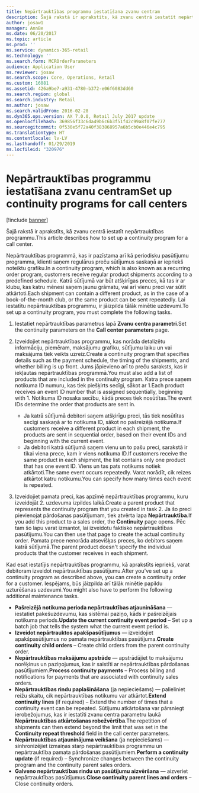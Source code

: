 ```yaml
---
title: Nepārtrauktības programmu iestatīšana zvanu centram
description: Šajā rakstā ir aprakstīts, kā zvanu centrā iestatīt nepārtrauktības programmu.
author: josaw1
manager: AnnBe
ms.date: 06/20/2017
ms.topic: article
ms.prod: ''
ms.service: dynamics-365-retail
ms.technology: ''
ms.search.form: MCROrderParameters
audience: Application User
ms.reviewer: josaw
ms.search.scope: Core, Operations, Retail
ms.custom: 16081
ms.assetid: 426a9be7-a931-4780-b372-e06f6083dd60
ms.search.region: global
ms.search.industry: Retail
ms.author: josaw
ms.search.validFrom: 2016-02-28
ms.dyn365.ops.version: AX 7.0.0, Retail July 2017 update
ms.openlocfilehash: 369856f33c6da49b6c6b3f51f42c99a8f07fe777
ms.sourcegitcommit: 0f530e5f72a40f383868957a6b5cb0e446e4c795
ms.translationtype: HT
ms.contentlocale: lv-LV
ms.lasthandoff: 01/29/2019
ms.locfileid: "320976"
---
```

# <a name="set-up-continuity-programs-for-call-centers"></a><span data-ttu-id="a3ac6-103">Nepārtrauktības programmu iestatīšana zvanu centram</span><span class="sxs-lookup"><span data-stu-id="a3ac6-103">Set up continuity programs for call centers</span></span>

[!include [banner](includes/banner.md)]

<span data-ttu-id="a3ac6-104">Šajā rakstā ir aprakstīts, kā zvanu centrā iestatīt nepārtrauktības programmu.</span><span class="sxs-lookup"><span data-stu-id="a3ac6-104">This article describes how to set up a continuity program for a call center.</span></span>

<span data-ttu-id="a3ac6-105">Nepārtrauktības programmā, kas ir pazīstama arī kā periodisku pasūtījumu programma, klienti saņem regulārus preču sūtījumus saskaņā ar iepriekš noteiktu grafiku.</span><span class="sxs-lookup"><span data-stu-id="a3ac6-105">In a continuity program, which is also known as a recurring order program, customers receive regular product shipments according to a predefined schedule.</span></span> <span data-ttu-id="a3ac6-106">Katrā sūtījumā var būt atšķirīgas preces, kā tas ir ar klubu, kas katru mēnesi saņem jaunu grāmatu, vai arī vienu preci var sūtīt atkārtoti.</span><span class="sxs-lookup"><span data-stu-id="a3ac6-106">Each shipment can contain a different product, as in the case of a book-of-the-month club, or the same product can be sent repeatedly.</span></span> <span data-ttu-id="a3ac6-107">Lai iestatītu nepārtrauktības programmu, ir jāizpilda tālāk minētie uzdevumi.</span><span class="sxs-lookup"><span data-stu-id="a3ac6-107">To set up a continuity program, you must complete the following tasks.</span></span>

1. <span data-ttu-id="a3ac6-108">Iestatiet nepārtrauktības parametrus lapā **Zvanu centra parametri**.</span><span class="sxs-lookup"><span data-stu-id="a3ac6-108">Set the continuity parameters on the **Call center parameters** page.</span></span>
2. <span data-ttu-id="a3ac6-109">Izveidojiet nepārtrauktības programmu, kas norāda detalizētu informāciju, piemēram, maksājumu grafiku, sūtījumu laiku un vai maksājums tiek veikts uzreiz.</span><span class="sxs-lookup"><span data-stu-id="a3ac6-109">Create a continuity program that specifies details such as the payment schedule, the timing of the shipments, and whether billing is up front.</span></span> <span data-ttu-id="a3ac6-110">Jums jāpievieno arī to preču saraksts, kas ir iekļautas nepārtrauktības programmā.</span><span class="sxs-lookup"><span data-stu-id="a3ac6-110">You must also add a list of products that are included in the continuity program.</span></span> <span data-ttu-id="a3ac6-111">Katra prece saņem notikuma ID numuru, kas tiek piešķirts secīgi, sākot ar 1.</span><span class="sxs-lookup"><span data-stu-id="a3ac6-111">Each product receives an event ID number that is assigned sequentially, beginning with 1.</span></span> <span data-ttu-id="a3ac6-112">Notikuma ID nosaka secību, kādā preces tiek nosūtītas.</span><span class="sxs-lookup"><span data-stu-id="a3ac6-112">The event IDs determine the order that products are sent in.</span></span>

    - <span data-ttu-id="a3ac6-113">Ja katrā sūtījumā debitori saņem atšķirīgu preci, tās tiek nosūtītas secīgi saskaņā ar to notikuma ID, sākot no pašreizējā notikuma.</span><span class="sxs-lookup"><span data-stu-id="a3ac6-113">If customers receive a different product in each shipment, the products are sent in sequential order, based on their event IDs and beginning with the current event.</span></span>
    - <span data-ttu-id="a3ac6-114">Ja debitori katrā sūtījumā saņem vienu un to pašu preci, sarakstā ir tikai viena prece, kam ir viens notikuma ID.</span><span class="sxs-lookup"><span data-stu-id="a3ac6-114">If customers receive the same product in each shipment, the list contains only one product that has one event ID.</span></span> <span data-ttu-id="a3ac6-115">Viens un tas pats notikums notiek atkārtoti.</span><span class="sxs-lookup"><span data-stu-id="a3ac6-115">The same event occurs repeatedly.</span></span> <span data-ttu-id="a3ac6-116">Varat norādīt, cik reizes atkārtot katru notikumu.</span><span class="sxs-lookup"><span data-stu-id="a3ac6-116">You can specify how many times each event is repeated.</span></span>

3. <span data-ttu-id="a3ac6-117">Izveidojiet pamata preci, kas apzīmē nepārtrauktības programmu, kuru izveidojāt 2. uzdevuma izpildes laikā.</span><span class="sxs-lookup"><span data-stu-id="a3ac6-117">Create a parent product that represents the continuity program that you created in task 2.</span></span> <span data-ttu-id="a3ac6-118">Ja šo preci pievienojat pārdošanas pasūtījumam, tiek atvērta lapa **Nepārtrauktība**.</span><span class="sxs-lookup"><span data-stu-id="a3ac6-118">If you add this product to a sales order, the **Continuity** page opens.</span></span> <span data-ttu-id="a3ac6-119">Pēc tam šo lapu varat izmantot, lai izveidotu faktisko nepārtrauktības pasūtījumu.</span><span class="sxs-lookup"><span data-stu-id="a3ac6-119">You can then use that page to create the actual continuity order.</span></span> <span data-ttu-id="a3ac6-120">Pamata prece nenorāda atsevišķas preces, ko debitors saņem katrā sūtījumā.</span><span class="sxs-lookup"><span data-stu-id="a3ac6-120">The parent product doesn't specify the individual products that the customer receives in each shipment.</span></span>

<span data-ttu-id="a3ac6-121">Kad esat iestatījis nepārtrauktības programmu, kā aprakstīts iepriekš, varat debitoram izveidot nepārtrauktības pasūtījumu.</span><span class="sxs-lookup"><span data-stu-id="a3ac6-121">After you've set up a continuity program as described above, you can create a continuity order for a customer.</span></span> <span data-ttu-id="a3ac6-122">Iespējams, būs jāizpilda arī tālāk minētie papildu uzturēšanas uzdevumi.</span><span class="sxs-lookup"><span data-stu-id="a3ac6-122">You might also have to perform the following additional maintenance tasks.</span></span>

- <span data-ttu-id="a3ac6-123">**Pašreizējā notikuma perioda nepārtrauktības atjaunināšana** — iestatiet pakešuzdevumu, kas sistēmai paziņo, kāds ir pašreizējais notikuma periods.</span><span class="sxs-lookup"><span data-stu-id="a3ac6-123">**Update the current continuity event period** – Set up a batch job that tells the system what the current event period is.</span></span>
- <span data-ttu-id="a3ac6-124">**Izveidot nepārtrauktos apakšpasūtījumus** — izveidojiet apakšpasūtījumus no pamata nepārtrauktības pasūtījuma.</span><span class="sxs-lookup"><span data-stu-id="a3ac6-124">**Create continuity child orders** – Create child orders from the parent continuity order.</span></span>
- <span data-ttu-id="a3ac6-125">**Nepārtrauktības maksājumu apstrāde** — apstrādājiet to maksājumu norēķinus un paziņojumus, kas ir saistīti ar nepārtrauktības pārdošanas pasūtījumiem.</span><span class="sxs-lookup"><span data-stu-id="a3ac6-125">**Process continuity payments** – Process billing and notifications for payments that are associated with continuity sales orders.</span></span>
- <span data-ttu-id="a3ac6-126">**Nepārtrauktības rindu paplašināšana** (ja nepieciešams) — palieliniet reižu skaitu, cik nepārtrauktības notikumu var atkārtot.</span><span class="sxs-lookup"><span data-stu-id="a3ac6-126">**Extend continuity lines** (if required) – Extend the number of times that a continuity event can be repeated.</span></span> <span data-ttu-id="a3ac6-127">Sūtījumu atkārtošana var pārsniegt ierobežojumus, kas ir iestatīti zvanu centra parametru laukā **Nepārtrauktības atkārtošanas robežvērtība**.</span><span class="sxs-lookup"><span data-stu-id="a3ac6-127">The repetition of shipments can then extend beyond the limit that was set in the **Continuity repeat threshold** field in the call center parameters.</span></span>
- <span data-ttu-id="a3ac6-128">**Nepārtrauktības atjauninājuma veikšana** (ja nepieciešams) — sinhronizējiet izmaiņas starp nepārtrauktības programmu un nepārtrauktība pamata pārdošanas pasūtījumiem.</span><span class="sxs-lookup"><span data-stu-id="a3ac6-128">**Perform a continuity update** (if required) – Synchronize changes between the continuity program and the continuity parent sales orders.</span></span>
- <span data-ttu-id="a3ac6-129">**Galveno nepārtrauktības rindu un pasūtījumu aizvēršana** — aizveriet nepārtrauktības pasūtījumus.</span><span class="sxs-lookup"><span data-stu-id="a3ac6-129">**Close continuity parent lines and orders** – Close continuity orders.</span></span>
